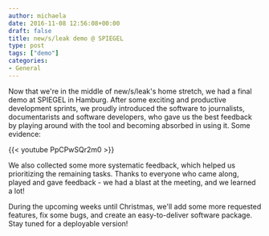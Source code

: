 ```yaml
---
author: michaela
date: 2016-11-08 12:56:08+00:00
draft: false
title: new/s/leak demo @ SPIEGEL
type: post
tags: ["demo"]
categories:
- General
---
```


Now that we're in the middle of new/s/leak's home stretch, we had a final demo at SPIEGEL in Hamburg. After some exciting and productive development sprints, we proudly introduced the software to journalists, documentarists and software developers, who gave us the best feedback by playing around with the tool and becoming absorbed in using it. Some evidence:

{{< youtube PpCPwSQr2m0 >}}

We also collected some more systematic feedback, which helped us prioritizing the remaining tasks. Thanks to everyone who came along, played and gave feedback - we had a blast at the meeting, and we learned a lot!


During the upcoming weeks until Christmas, we'll add some more requested features, fix some bugs, and create an easy-to-deliver software package. Stay tuned for a deployable version!
